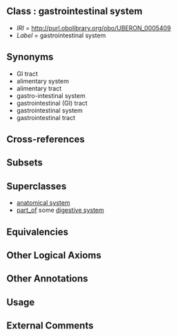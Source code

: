 
## Class : gastrointestinal system

 * *IRI* = http://purl.obolibrary.org/obo/UBERON_0005409
 * *Label* = gastrointestinal system

## Synonyms

 * GI tract
 * alimentary system
 * alimentary tract
 * gastro-intestinal system
 * gastrointestinal (GI) tract
 * gastrointestinal system
 * gastrointestinal tract

## Cross-references


## Subsets


## Superclasses

 * [anatomical system](../../UBERON/67/UBERON_0000467.md)
 * [part_of](../../BFO/50/BFO_0000050.md) some [digestive system](../../UBERON/07/UBERON_0001007.md)

## Equivalencies


## Other Logical Axioms


## Other Annotations


## Usage


## External Comments

